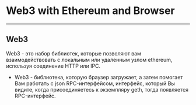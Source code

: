 # Web3 with Ethereum and Browser

<hr>

## Web3 

Web3 - это набор библиотек, которые позволяют вам взаимодействовать с локальным или удаленным узлом ethereum, используя соединение HTTP или IPC.
* Web3 - библиотека, которую браузер загружает, а затем помогает Вам работать с json RPC-интерфейсом, интерфейс, который Вы видите, когда присоединяетесь к экземпляру geth, тогда появляется RPC-интерфейс.